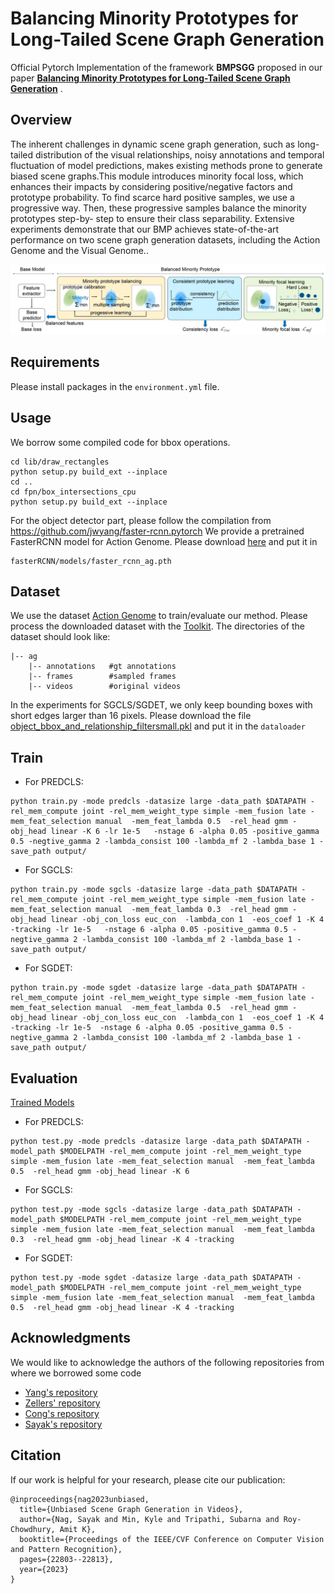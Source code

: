 # Balancing Minority Prototypes for Long-Tailed Scene Graph Generation

Official Pytorch Implementation of the framework **BMPSGG** proposed in our paper [**Balancing Minority Prototypes for Long-Tailed Scene Graph Generation**]() .

## Overview

The inherent challenges in dynamic scene graph generation, such as long-tailed distribution of the visual relationships, noisy annotations and temporal fluctuation of model predictions, makes existing methods prone to generate biased scene graphs.This module introduces minority focal loss, which enhances their impacts by considering positive/negative factors and prototype probability. To find scarce hard positive samples, we use a progressive way. Then, these progressive samples balance the minority prototypes step-by-
step to ensure their class separability. Extensive experiments demonstrate that our BMP achieves state-of-the-art performance on two scene graph generation datasets, including the Action Genome and the Visual Genome..

![GitHub Logo](/data/framework.png)

## Requirements

Please install packages in the ``environment.yml`` file.

## Usage

We borrow some compiled code for bbox operations.

```
cd lib/draw_rectangles
python setup.py build_ext --inplace
cd ..
cd fpn/box_intersections_cpu
python setup.py build_ext --inplace
```

For the object detector part, please follow the compilation from https://github.com/jwyang/faster-rcnn.pytorch
We provide a pretrained FasterRCNN model for Action Genome. Please download [here](https://drive.google.com/file/d/1-u930Pk0JYz3ivS6V_HNTM1D5AxmN5Bs/view?usp=sharing) and put it in

```
fasterRCNN/models/faster_rcnn_ag.pth
```

## Dataset

We use the dataset [Action Genome](https://www.actiongenome.org/#download) to train/evaluate our method. Please process the downloaded dataset with the [Toolkit](https://github.com/JingweiJ/ActionGenome). The directories of the dataset should look like:

```
|-- ag
    |-- annotations   #gt annotations
    |-- frames        #sampled frames
    |-- videos        #original videos
```

 In the experiments for SGCLS/SGDET, we only keep bounding boxes with short edges larger than 16 pixels. Please download the file [object_bbox_and_relationship_filtersmall.pkl](https://drive.google.com/file/d/19BkAwjCw5ByyGyZjFo174Oc3Ud56fkaT/view?usp=sharing) and put it in the ``dataloader``

## Train

+ For PREDCLS:

```
python train.py -mode predcls -datasize large -data_path $DATAPATH -rel_mem_compute joint -rel_mem_weight_type simple -mem_fusion late -mem_feat_selection manual  -mem_feat_lambda 0.5  -rel_head gmm -obj_head linear -K 6 -lr 1e-5   -nstage 6 -alpha 0.05 -positive_gamma 0.5 -negtive_gamma 2 -lambda_consist 100 -lambda_mf 2 -lambda_base 1 -save_path output/ 

```

+ For SGCLS:

```
python train.py -mode sgcls -datasize large -data_path $DATAPATH -rel_mem_compute joint -rel_mem_weight_type simple -mem_fusion late -mem_feat_selection manual  -mem_feat_lambda 0.3  -rel_head gmm -obj_head linear -obj_con_loss euc_con  -lambda_con 1  -eos_coef 1 -K 4 -tracking -lr 1e-5   -nstage 6 -alpha 0.05 -positive_gamma 0.5 -negtive_gamma 2 -lambda_consist 100 -lambda_mf 2 -lambda_base 1 -save_path output/ 

```

+ For SGDET:

```
python train.py -mode sgdet -datasize large -data_path $DATAPATH -rel_mem_compute joint -rel_mem_weight_type simple -mem_fusion late -mem_feat_selection manual  -mem_feat_lambda 0.5  -rel_head gmm -obj_head linear -obj_con_loss euc_con  -lambda_con 1  -eos_coef 1 -K 4 -tracking -lr 1e-5  -nstage 6 -alpha 0.05 -positive_gamma 0.5 -negtive_gamma 2 -lambda_consist 100 -lambda_mf 2 -lambda_base 1 -save_path output/ 

```

## Evaluation

[Trained Models]()

+ For PREDCLS:

```
python test.py -mode predcls -datasize large -data_path $DATAPATH -model_path $MODELPATH -rel_mem_compute joint -rel_mem_weight_type simple -mem_fusion late -mem_feat_selection manual  -mem_feat_lambda 0.5  -rel_head gmm -obj_head linear -K 6 

```

+ For SGCLS:

```
python test.py -mode sgcls -datasize large -data_path $DATAPATH -model_path $MODELPATH -rel_mem_compute joint -rel_mem_weight_type simple -mem_fusion late -mem_feat_selection manual  -mem_feat_lambda 0.3  -rel_head gmm -obj_head linear -K 4 -tracking 

```

+ For SGDET:

```
python test.py -mode sgdet -datasize large -data_path $DATAPATH -model_path $MODELPATH -rel_mem_compute joint -rel_mem_weight_type simple -mem_fusion late -mem_feat_selection manual  -mem_feat_lambda 0.5  -rel_head gmm -obj_head linear -K 4 -tracking 

```

## Acknowledgments

We would like to acknowledge the authors of the following repositories from where we borrowed some code

+ [Yang&#39;s repository](https://github.com/jwyang/faster-rcnn.pytorch)
+ [Zellers&#39; repository](https://github.com/rowanz/neural-motifs)
+ [Cong&#39;s repository](https://github.com/yrcong/STTran.git)
+ [Sayak&#39;s repository](https://github.com/sayaknag/unbiasedSGG.git)

## Citation

If our work is helpful for your research, please cite our publication:

```
@inproceedings{nag2023unbiased,
  title={Unbiased Scene Graph Generation in Videos},
  author={Nag, Sayak and Min, Kyle and Tripathi, Subarna and Roy-Chowdhury, Amit K},
  booktitle={Proceedings of the IEEE/CVF Conference on Computer Vision and Pattern Recognition},
  pages={22803--22813},
  year={2023}
}
```
